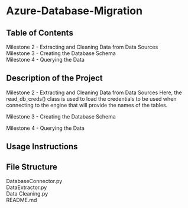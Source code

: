 # Azure-Database-Migration

## Table of Contents
Milestone 2 - Extracting and Cleaning Data from Data Sources <br>
Milestone 3 - Creating the Database Schema <br>
Milestone 4 - Querying the Data <br>

## Description of the Project
Milestone 2 - Extracting and Cleaning Data from Data Sources
Here, the read_db_creds() class is used to load the credentials to be used when connecting to the engine that will provide the names of the tables.

Milestone 3 - Creating the Database Schema

Milestone 4 - Querying the Data

## Usage Instructions

## File Structure
DatabaseConnector.py <br>
DataExtractor.py <br>
Data Cleaning.py <br>
README.md
